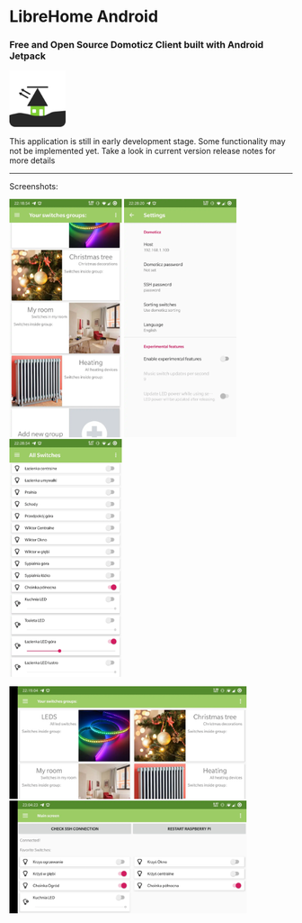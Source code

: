 # LibreHome Android

### Free and Open Source Domoticz Client built with Android Jetpack

<img src=docs/icon.png height=100/>

This application is still in early development stage. Some functionality may not be implemented yet. Take a look in current version release notes for more details

---
Screenshots:

<img src=docs/Screenshot_20191217-221854.webp width=200/> <img src=docs/Screenshot_20191217-222820.webp width=200/> <img src=docs/Screenshot_20191217-222854.webp width=200/>

<img src=docs/Screenshot_20191217-221904.webp height=200/>
<img src=docs/Screenshot_20191217-230423.webp height=200/>

